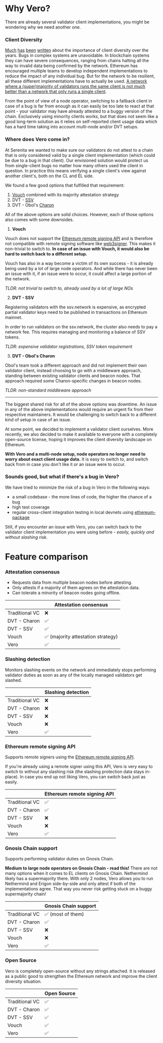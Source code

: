 # Why Vero?

There are already several validator client implementations, you
might be wondering why we need another one.

### Client Diversity

[Much](https://ethereum.org/en/developers/docs/nodes-and-clients/client-diversity/)
[has](https://clientdiversity.org/)
[been](https://www.reddit.com/r/ethstaker/comments/18xv282/quantifying_the_damage_a_supermajority_client_can/)
[written](https://research.lido.fi/t/ethereum-node-operator-el-diversity-improvement-commitments/6459)
about the importance of client diversity over the years. Bugs
in complex systems are unavoidable. In blockchain systems they
can have severe consequences, ranging from chains halting all
the way to invalid data being confirmed by the network.
Ethereum has encouraged multiple teams to develop
independent implementations to reduce the impact of any
individual bug. But for the network to be resilient, all these
different implementations have to actually be used.
[A network where a (super)majority of validators runs the same client is not much better than a network that only runs a single client](https://dankradfeist.de/ethereum/2022/03/24/run-the-majority-client-at-your-own-peril.html).

From the point of view of a node operator, switching to a fallback
client in case of a bug is far from enough as it can easily be too
late to react at that point - your validator may have already
attested to a buggy version of the chain. Exclusively using minority
clients works, but that does not seem like a good long-term solution
as it relies on self-reported client usage data which has a hard time
taking into account multi-node and/or DVT setups.

### Where does Vero come in?

At Serenita we wanted to make sure our validators do not attest
to a chain that is only considered valid by a single client implementation
(which could be due to a bug in that client). Our envisioned solution
would protect us from single-client bugs no matter how many others
used the client in question. In practice this means verifying a single
client's view against another client's, both on the CL and EL side.

We found a few good options that fulfilled that requirement:

1. [Vouch](https://github.com/attestantio/vouch) combined with its majority attestation strategy
2. DVT - [SSV](https://github.com/ssvlabs/ssv)
3. DVT - Obol's [Charon](https://github.com/ObolNetwork/charon)

All of the above options are solid choices. However, each of those
options also comes with some downsides.

1. **Vouch**

Vouch does not support the
[Ethereum remote signing API](https://github.com/ethereum/remote-signing-api)
and is therefore not compatible with remote signing software like
[web3signer](https://github.com/Consensys/web3signer).
This makes it non-trivial to switch to. **In case of an issue with Vouch,
it would also be hard to switch back to a different setup.**

Vouch has also in a way become a victim of its own success - it is already
being used by a lot of large node operators. And while there has never
been an issue with it, if an issue were to occur, it could affect a large
portion of the network.

*TLDR: not trivial to switch to, already used by a lot of large NOs*

2. **DVT - SSV**

Registering validators with the ssv.network is expensive, as encrypted
partial validator keys need to be published in transactions on Ethereum
mainnet.

In order to run validators on the ssv.network, the cluster also needs
to pay a network fee. This requires managing and monitoring a balance
of SSV tokens.

*TLDR: expensive validator registrations, SSV token requirement*

3. **DVT - Obol's Charon**

Obol's team took a different approach and did not implement their
own validator client, instead choosing to go with a middleware approach,
standing between existing validator clients and beacon nodes. That
approach required some Charon-specific changes in beacon nodes.

*TLDR: non-standard middleware approach*

___
The biggest shared risk for all of the above options was downtime.
An issue in any of the above implementations would require
an urgent fix from their respective maintainers. It would be
challenging to switch back to a different kind of setup in case of
an issue.

At some point, we decided to implement a validator client ourselves.
More recently, we also decided to make it available to everyone
with a completely open-source license, hoping it improves
the client diversity landscape on Ethereum.

**With Vero and a multi-node setup, node operators no longer need to
worry about exact client usage data.** It is easy to switch to, and
switch back from in case you don't like it or an issue were to occur.

### Sounds good, but what if there's a bug in Vero?

We have tried to minimize the risk of a bug in Vero in the following ways:

- a small codebase - the more lines of code, the higher the chance of a bug
- high test coverage
- regular cross-client integration testing in local devnets
using [ethereum-package](https://github.com/ethpandaops/ethereum-package)

Still, if you encounter an issue with Vero, you can switch back to the
validator client implementation you were using before -
*easily, quickly and without slashing risk*.

# Feature comparison

### Attestation consensus

- Requests data from multiple beacon nodes before attesting.
- Only attests if a majority of them agrees on the attestation data.
- Can tolerate a minority of beacon nodes going offline.

||Attestation consensus|
|-|-|
| Traditional VC | ❌ |
| DVT - Charon | ✅ |
| DVT - SSV | ✅ |
| Vouch | ✅ (majority attestation strategy) |
| Vero | ✅ |

### Slashing detection

Monitors slashing events on the network and immediately stops
performing validator duties as soon as any of the locally managed
validators get slashed.

||Slashing detection|
|-|-|
| Traditional VC | ❌ |
| DVT - Charon | ❌ |
| DVT - SSV | ❌ |
| Vouch | ❌ |
| Vero | ✅ |

### Ethereum remote signing API

Supports remote signers using the
[Ethereum remote signing API](https://github.com/ethereum/remote-signing-api).

If you're already using a remote signer using this API, Vero is very easy
to switch to without any slashing risk (the slashing protection data
stays in-place). In case you end up not liking Vero, you can switch
back just as easily.

||Ethereum remote signing API|
|-|-|
| Traditional VC | ✅ |
| DVT - Charon | ✅ |
| DVT - SSV | ❌ |
| Vouch | ❌ |
| Vero | ✅ |

### Gnosis Chain support

Supports performing validator duties on Gnosis Chain.

**Medium to large node operators on Gnosis Chain - read this!** There are
not many options when it comes to EL clients on Gnosis Chain. Nethermind
likely has a supermajority there. With only 2 nodes, Vero allows you to
run Nethermind and Erigon side-by-side and only attest if both of the
implementations agree. That way you never risk getting stuck on a buggy
supermajority chain!

||Gnosis Chain support|
|-|-|
| Traditional VC | ✅ (most of them) |
| DVT - Charon | ✅ |
| DVT - SSV | ❌ |
| Vouch | ❌ |
| Vero | ✅ |

### Open Source

Vero is completely open-source without any strings attached. It is released
as a public good to strengthen the Ethereum network and improve the client
diversity situation.

||Open Source|
|-|-|
| Traditional VC | ✅ |
| DVT - Charon | ✅ |
| DVT - SSV | ✅ |
| Vouch | ✅ |
| Vero | ✅ |
